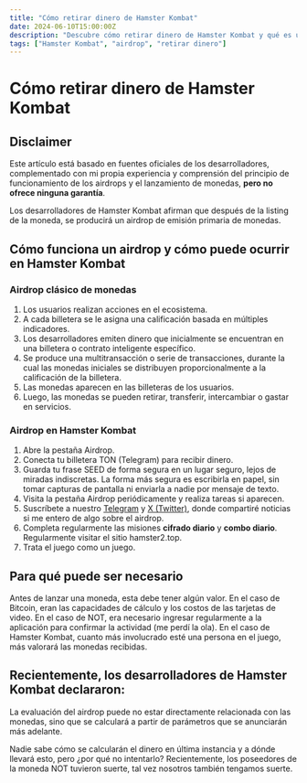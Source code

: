 ```yaml
---
title: "Cómo retirar dinero de Hamster Kombat"
date: 2024-06-10T15:00:00Z
description: "Descubre cómo retirar dinero de Hamster Kombat y qué es un airdrop."
tags: ["Hamster Kombat", "airdrop", "retirar dinero"]
---
```


# Cómo retirar dinero de Hamster Kombat

## Disclaimer

Este artículo está basado en fuentes oficiales de los desarrolladores, complementado con mi propia experiencia y comprensión del principio de funcionamiento de los airdrops y el lanzamiento de monedas, **pero no ofrece ninguna garantía**.

Los desarrolladores de Hamster Kombat afirman que después de la listing de la moneda, se producirá un airdrop de emisión primaria de monedas.

## Cómo funciona un airdrop y cómo puede ocurrir en Hamster Kombat

### Airdrop clásico de monedas

1. Los usuarios realizan acciones en el ecosistema.
2. A cada billetera se le asigna una calificación basada en múltiples indicadores.
3. Los desarrolladores emiten dinero que inicialmente se encuentran en una billetera o contrato inteligente específico.
4. Se produce una multitransacción o serie de transacciones, durante la cual las monedas iniciales se distribuyen proporcionalmente a la calificación de la billetera.
5. Las monedas aparecen en las billeteras de los usuarios.
6. Luego, las monedas se pueden retirar, transferir, intercambiar o gastar en servicios.

### Airdrop en Hamster Kombat

1. Abre la pestaña Airdrop.
2. Conecta tu billetera TON (Telegram) para recibir dinero.
3. Guarda tu frase SEED de forma segura en un lugar seguro, lejos de miradas indiscretas. La forma más segura es escribirla en papel, sin tomar capturas de pantalla ni enviarla a nadie por mensaje de texto.
4. Visita la pestaña Airdrop periódicamente y realiza tareas si aparecen.
5. Suscríbete a nuestro [Telegram](https://t.me/hamster2top) y [X (Twitter)](https://x.com/hamster2.top), donde compartiré noticias si me entero de algo sobre el airdrop.
6. Completa regularmente las misiones **cifrado diario** y **combo diario**. Regularmente visitar el sitio hamster2.top.
7. Trata el juego como un juego.

## Para qué puede ser necesario

Antes de lanzar una moneda, esta debe tener algún valor. En el caso de Bitcoin, eran las capacidades de cálculo y los costos de las tarjetas de video. En el caso de NOT, era necesario ingresar regularmente a la aplicación para confirmar la actividad (me perdí la ola). En el caso de Hamster Kombat, cuanto más involucrado esté una persona en el juego, más valorará las monedas recibidas.

## Recientemente, los desarrolladores de Hamster Kombat declararon:

La evaluación del airdrop puede no estar directamente relacionada con las monedas, sino que se calculará a partir de parámetros que se anunciarán más adelante.

Nadie sabe cómo se calcularán el dinero en última instancia y a dónde llevará esto, pero ¿por qué no intentarlo? Recientemente, los poseedores de la moneda NOT tuvieron suerte, tal vez nosotros también tengamos suerte.